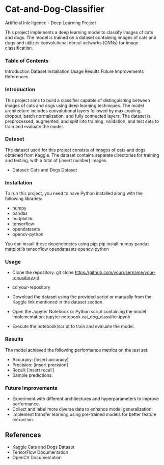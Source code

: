# Cat-and-Dog-Classifier
 Artificial Intelligence - Deep Learning Project

This project implements a deep learning model to classify images of cats and dogs. The model is trained on a dataset containing images of cats and dogs and utilizes convolutional neural networks (CNNs) for image classification.

### Table of Contents

Introduction
Dataset
Installation
Usage
Results
Future Improvements
References

### Introduction
This project aims to build a classifier capable of distinguishing between images of cats and dogs using deep learning techniques. The model architecture includes convolutional layers followed by max-pooling, dropout, batch normalization, and fully connected layers. The dataset is preprocessed, augmented, and split into training, validation, and test sets to train and evaluate the model.

### Dataset
The dataset used for this project consists of images of cats and dogs obtained from Kaggle. The dataset contains separate directories for training and testing, with a total of [insert number] images.

- Dataset: Cats and Dogs Dataset

### Installation
To run this project, you need to have Python installed along with the following libraries:

- numpy
- pandas
- matplotlib
- tensorflow
- opendatasets
- opencv-python

You can install these dependencies using pip: pip install numpy pandas matplotlib tensorflow opendatasets opencv-python

### Usage
- Clone the repository: git clone https://github.com/yourusername/your-repository.git 
- cd your-repository

- Download the dataset using the provided script or manually from the Kaggle link mentioned in the dataset section.

- Open the Jupyter Notebook or Python script containing the model implementation: jupyter notebook cat_dog_classifier.ipynb

- Execute the notebook/script to train and evaluate the model.

### Results
The model achieved the following performance metrics on the test set:

- Accuracy: [insert accuracy]
- Precision: [insert precision]
- Recall: [insert recall]
- Sample predictions:

### Future Improvements
- Experiment with different architectures and hyperparameters to improve performance.
- Collect and label more diverse data to enhance model generalization.
- Implement transfer learning using pre-trained models for better feature extraction.

## References
- Kaggle Cats and Dogs Dataset
- TensorFlow Documentation
- OpenCV Documentation
